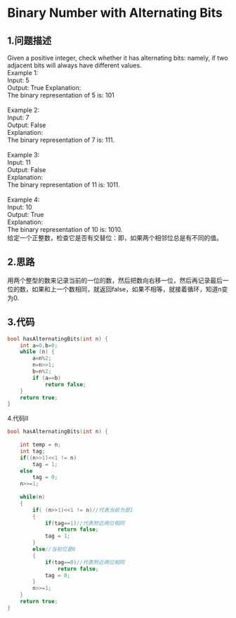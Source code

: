 Binary Number with Alternating Bits
===

1.问题描述
---

Given a positive integer, check whether it has alternating bits: namely, if two adjacent bits will always have different values.<br>
Example 1:<br>
Input: 5<br>
Output: True
Explanation:<br>
The binary representation of 5 is: 101<br>
<br>
Example 2:<br>
Input: 7<br>
Output: False<br>
Explanation:<br>
The binary representation of 7 is: 111.<br>
<br>
Example 3:<br>
Input: 11<br>
Output: False<br>
Explanation:<br>
The binary representation of 11 is: 1011.<br>
<br>
Example 4:<br>
Input: 10<br>
Output: True<br>
Explanation:<br>
The binary representation of 10 is: 1010.<br>
给定一个正整数，检查它是否有交替位：即，如果两个相邻位总是有不同的值。

2.思路
---

用两个整型的数来记录当前的一位的数，然后把数向右移一位，然后再记录最后一位的数，如果和上一个数相同，就返回false，如果不相等，就接着循环，知道n变为0.

3.代码
---
```c
bool hasAlternatingBits(int n) {
    int a=0,b=0;
    while (n) {
        a=n%2;
        n=n>>1;
        b=n%2;
        if (a==b)
            return false;
    }
    return true;
}
```
4.代码II
```c
bool hasAlternatingBits(int n) {
    
    int temp = n;
    int tag; 
    if((n>>1)<<1 != n)
        tag = 1;
    else 
        tag = 0;
    n>>=1;
    
    while(n)
    {
        if( (n>>1)<<1 != n)//代表当前为是1
        {
            if(tag==1)//代表附近两位相同
                return false;
            tag = 1;
        }
        else//当前位是0
        {
            if(tag==0)//代表附近两位相同
                return false;
            tag = 0;
        }
        n>>=1;
    }
    return true;
}
```
